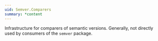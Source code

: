 ```yaml
---
uid: Semver.Comparers
summary: *content
---
```

Infrastructure for comparers of semantic versions. Generally, not directly used by consumers of the
`semver` package.
